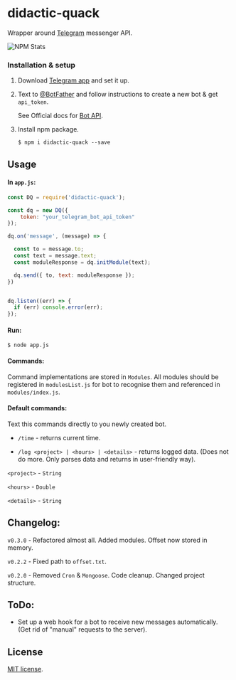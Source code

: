 # didactic-quack

Wrapper around [Telegram](https://telegram.org/) messenger API.

![NPM Stats](https://nodei.co/npm/didactic-quack.png?downloads=true&downloadRank=true&stars=true)

### Installation & setup

1. Download [Telegram app](https://telegram.org/apps) and set it up.

2. Text to [@BotFather](https://telegram.me/botfather) and follow instructions to create a new bot & get `api_token`.

    See Official docs for [Bot API](https://core.telegram.org/bots).

3. Install npm package.
    ```
    $ npm i didactic-quack --save
    ```

## Usage

#### In `app.js`:

```javascript
const DQ = require('didactic-quack');

const dq = new DQ({
    token: "your_telegram_bot_api_token"
});

dq.on('message', (message) => {

  const to = message.to;
  const text = message.text;
  const moduleResponse = dq.initModule(text);

  dq.send({ to, text: moduleResponse });
})


dq.listen((err) => {
  if (err) console.error(err);
});

```

#### Run:

 ```
$ node app.js
```

#### Commands:

Command implementations are stored in `Modules`. All modules should be registered in `modulesList.js` for bot to
recognise them and referenced in `modules/index.js`.

#### Default commands:

Text this commands directly to you newly created bot.

* `/time` - returns current time.

* `/log <project> | <hours> | <details>` - returns logged data. (Does not do more. Only parses data and returns in user-friendly way).

`<project>` - `String`

`<hours>` - `Double`

`<details>` - `String`

## Changelog:

`v0.3.0` - Refactored almost all. Added modules. Offset now stored in memory.

`v0.2.2` - Fixed path to `offset.txt`.

`v0.2.0` - Removed `Cron` & `Mongoose`. Code cleanup. Changed project structure.

## ToDo:

* Set up a web hook for a bot to receive new messages automatically. (Get rid of "manual" requests to the server).

## License

[MIT license](https://github.com/frenchbread/didactic-quack/blob/master/LICENSE.md).
